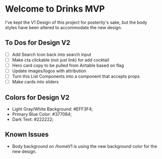 # Welcome to Drinks MVP
I've kept the V1 Design of this project for posterity's sake, but the body styles have been altered to accommodate the new design.

## To Dos for Design V2
- [ ] Add Search Icon back into search input
- [ ] Make cta clickable (not just link) for add cocktail
- [ ] Hero card copy to be pulled from Airtable based on flag
- [ ] Update images/logos with attribution
- [ ] Turn this List Components into a component that accepts props
- [ ] Make cards into sliders

## Colors for Design V2
- Light Gray/White Background: #EFF3F4;
- Primary Blue Color: #377084;
- Dark Text: #222222;

## Known Issues
- Body background on /homeV1 is using the new background color for the new design.